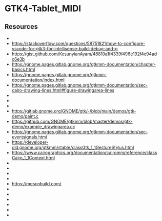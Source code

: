# GTK4-Tablet_MIDI

## Resources
* 
* https://stackoverflow.com/questions/58751821/how-to-configure-vscode-for-gtk3-for-intellisense-build-debug-and-g
* https://gist.github.com/KesunyianAyam/48810a1f4339f496e192f4e94adc6e3b
* https://gnome.pages.gitlab.gnome.org/gtkmm-documentation/chapter-basics.html
* https://gnome.pages.gitlab.gnome.org/gtkmm-documentation/index.html
* https://gnome.pages.gitlab.gnome.org/gtkmm-documentation/sec-cairo-drawing-lines.html#figure-drawingarea-lines
* 
* 
* 
* https://gitlab.gnome.org/GNOME/gtk/-/blob/main/demos/gtk-demo/paint.c
* https://github.com/GNOME/gtkmm/blob/master/demos/gtk-demo/example_drawingarea.cc
* https://gnome.pages.gitlab.gnome.org/gtkmm-documentation/sec-eventsignals.html
* https://developer-old.gnome.org/gtkmm/stable/classGtk_1_1GestureStylus.html
* https://www.cairographics.org/documentation/cairomm/reference/classCairo_1_1Context.html
* 
* 
* 
* 
* https://mesonbuild.com/
* 
* 
* 
* 
* 
* 
